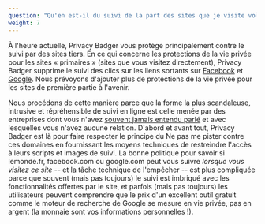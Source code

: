 ```yaml
---
question: "Qu'en est-il du suivi de la part des sites que je visite volontairement, comme LeMonde.fr ou Facebook.com ?"
weight: 7
---
```


À l'heure actuelle, Privacy Badger vous protège principalement contre le suivi par des sites tiers. En ce qui concerne les protections de la vie privée pour les sites « primaires » (sites que vous visitez directement), Privacy Badger supprime le suivi des clics sur les liens sortants sur [Facebook](https://www.eff.org/deeplinks/2018/05/privacy-badger-rolls-out-new-ways-fight-facebook-tracking) et [Google](https://www.eff.org/deeplinks/2018/10/privacy-badger-now-fights-more-sneaky-google-tracking). Nous prévoyons d'ajouter plus de protections de la vie privée pour les sites de première partie à l'avenir.

Nous procédons de cette manière parce que la forme la plus scandaleuse, intrusive et répréhensible de suivi en ligne est celle menée par des entreprises dont vous n'avez [souvent jamais entendu parlé](https://lumapartners.com/content/lumascapes/display-ad-tech-lumascape/) et avec lesquelles vous n'avez aucune relation. D'abord et avant tout, Privacy Badger est là pour faire respecter le principe du Ne pas me pister contre ces domaines en fournissant les moyens techniques de restreindre l'accès à leurs scripts et images de suivi. La bonne politique pour savoir si lemonde.fr, facebook.com ou google.com peut vous suivre _lorsque vous visitez ce site_ -- et la tâche technique de l'empêcher -- est plus compliquée parce que souvent (mais pas toujours) le suivi est imbriqué avec les fonctionnalités offertes par le site, et parfois (mais pas toujours) les utilisateurs peuvent comprendre que le prix d'un excellent outil gratuit comme le moteur de recherche de Google se mesure en vie privée, pas en argent (la monnaie sont vos informations personnelles !).
